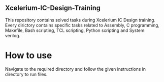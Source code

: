 ## Xcelerium-IC-Design-Training

This repository contains solved tasks during Xcelerium IC Design training. Every dirictory contains specific tasks related to Assembly, C programming, Makefile, Bash scripting, TCL scripting, Python scripting and System verilog.

# How to use

Navigate to the required directory and follow the given instructions in directory to run files.
